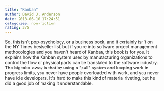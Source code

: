 ```yaml
---
title: "Kanban"
author: David J. Anderson
date: 2013-06-10 17:24:51
categories: non-fiction
rating: 3/5
---
```


So, this isn't pop-psychology, or a business book, and it certainly isn't on the NY Times bestseller list, but if you're into software project management methodologies and you haven't heard of Kanban, this book is for you. It explains how the Kanban system used by manufacturing organizations to control the flow of physical parts can be translated to the software industry. The big take-away is that by using a "pull" system and keeping work-in-progress limits, you never have people overloaded with work, and you never have idle developers. It's hard to make this kind of material riveting, but he did a good job of making it understandable.
